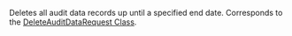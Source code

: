 Deletes all audit data records up until a specified end date. 
Corresponds to the [DeleteAuditDataRequest Class](https://msdn.microsoft.com/library/microsoft.crm.sdk.messages.deleteauditdatarequest.aspx).
